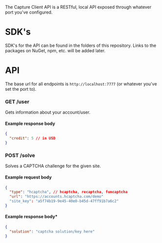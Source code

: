 The Capture Client API is a RESTful, local API exposed through whatever port you've configured.

# SDK's
SDK's for the API can be found in the folders of this repository.
Links to the packages on NuGet, npm, etc. will be added later.

# API
The base url for all endpoints is `http://localhost:7777` (or whatever you've set the port to).

### GET /user
Gets information about your account/user.

#### Example response body
```json
{
  "credit": 5 // in USD
}
```

### POST /solve
Solves a CAPTCHA challenge for the given site.

#### Example request body
```json
{
  "type": "hcaptcha", // hcaptcha, recaptcha, funcaptcha
  "url": "https://accounts.hcaptcha.com/demo"
  "site_key": "a5f74b19-9e45-40e0-b45d-47ff91b7a6c2"
}
```

#### Example response body*
```json
{
  "solution": "captcha solution/key here"
}
```
